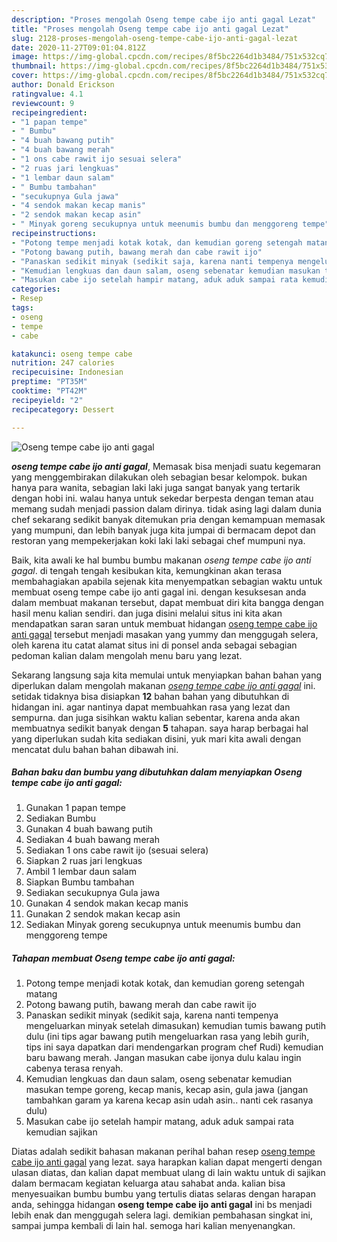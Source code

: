 ```yaml
---
description: "Proses mengolah Oseng tempe cabe ijo anti gagal Lezat"
title: "Proses mengolah Oseng tempe cabe ijo anti gagal Lezat"
slug: 2128-proses-mengolah-oseng-tempe-cabe-ijo-anti-gagal-lezat
date: 2020-11-27T09:01:04.812Z
image: https://img-global.cpcdn.com/recipes/8f5bc2264d1b3484/751x532cq70/oseng-tempe-cabe-ijo-anti-gagal-foto-resep-utama.jpg
thumbnail: https://img-global.cpcdn.com/recipes/8f5bc2264d1b3484/751x532cq70/oseng-tempe-cabe-ijo-anti-gagal-foto-resep-utama.jpg
cover: https://img-global.cpcdn.com/recipes/8f5bc2264d1b3484/751x532cq70/oseng-tempe-cabe-ijo-anti-gagal-foto-resep-utama.jpg
author: Donald Erickson
ratingvalue: 4.1
reviewcount: 9
recipeingredient:
- "1 papan tempe"
- " Bumbu"
- "4 buah bawang putih"
- "4 buah bawang merah"
- "1 ons cabe rawit ijo sesuai selera"
- "2 ruas jari lengkuas"
- "1 lembar daun salam"
- " Bumbu tambahan"
- "secukupnya Gula jawa"
- "4 sendok makan kecap manis"
- "2 sendok makan kecap asin"
- " Minyak goreng secukupnya untuk meenumis bumbu dan menggoreng tempe"
recipeinstructions:
- "Potong tempe menjadi kotak kotak, dan kemudian goreng setengah matang"
- "Potong bawang putih, bawang merah dan cabe rawit ijo"
- "Panaskan sedikit minyak (sedikit saja, karena nanti tempenya mengeluarkan minyak setelah dimasukan) kemudian tumis bawang putih dulu (ini tips agar bawang putih mengeluarkan rasa yang lebih gurih, tips ini saya dapatkan dari mendengarkan program chef Rudi) kemudian baru bawang merah. Jangan masukan cabe ijonya dulu kalau ingin cabenya terasa renyah."
- "Kemudian lengkuas dan daun salam, oseng sebenatar kemudian masukan tempe goreng, kecap manis, kecap asin, gula jawa (jangan tambahkan garam ya karena kecap asin udah asin.. nanti cek rasanya dulu)"
- "Masukan cabe ijo setelah hampir matang, aduk aduk sampai rata kemudian sajikan"
categories:
- Resep
tags:
- oseng
- tempe
- cabe

katakunci: oseng tempe cabe 
nutrition: 247 calories
recipecuisine: Indonesian
preptime: "PT35M"
cooktime: "PT42M"
recipeyield: "2"
recipecategory: Dessert

---
```



![Oseng tempe cabe ijo anti gagal](https://img-global.cpcdn.com/recipes/8f5bc2264d1b3484/751x532cq70/oseng-tempe-cabe-ijo-anti-gagal-foto-resep-utama.jpg)

<b><i>oseng tempe cabe ijo anti gagal</i></b>, Memasak bisa menjadi suatu kegemaran yang menggembirakan dilakukan oleh sebagian besar kelompok. bukan hanya para wanita, sebagian laki laki juga sangat banyak yang tertarik dengan hobi ini. walau hanya untuk sekedar berpesta dengan teman atau memang sudah menjadi passion dalam dirinya. tidak asing lagi dalam dunia chef sekarang sedikit banyak ditemukan pria dengan kemampuan memasak yang mumpuni, dan lebih banyak juga kita jumpai di bermacam depot dan restoran yang mempekerjakan koki laki laki sebagai chef mumpuni nya.



Baik, kita awali ke hal bumbu bumbu makanan <i>oseng tempe cabe ijo anti gagal</i>. di tengah tengah kesibukan kita, kemungkinan akan terasa membahagiakan apabila sejenak kita menyempatkan sebagian waktu untuk membuat oseng tempe cabe ijo anti gagal ini. dengan kesuksesan anda dalam membuat makanan tersebut, dapat membuat diri kita bangga dengan hasil menu kalian sendiri. dan juga disini melalui situs ini kita akan mendapatkan saran saran untuk membuat hidangan <u>oseng tempe cabe ijo anti gagal</u> tersebut menjadi masakan yang yummy dan menggugah selera, oleh karena itu catat alamat situs ini di ponsel anda sebagai sebagian pedoman kalian dalam mengolah menu baru yang lezat.


Sekarang langsung saja kita memulai untuk menyiapkan bahan bahan yang diperlukan dalam mengolah makanan <u><i>oseng tempe cabe ijo anti gagal</i></u> ini. setidak tidaknya bisa disiapkan <b>12</b> bahan bahan yang dibutuhkan di hidangan ini. agar nantinya dapat membuahkan rasa yang lezat dan sempurna. dan juga sisihkan waktu kalian sebentar, karena anda akan membuatnya sedikit banyak dengan <b>5</b> tahapan. saya harap berbagai hal yang diperlukan sudah kita sediakan disini, yuk mari kita awali dengan mencatat dulu bahan bahan dibawah ini.

<!--inarticleads1-->

##### Bahan baku dan bumbu yang dibutuhkan dalam menyiapkan Oseng tempe cabe ijo anti gagal:

1. Gunakan 1 papan tempe
1. Sediakan  Bumbu
1. Gunakan 4 buah bawang putih
1. Sediakan 4 buah bawang merah
1. Sediakan 1 ons cabe rawit ijo (sesuai selera)
1. Siapkan 2 ruas jari lengkuas
1. Ambil 1 lembar daun salam
1. Siapkan  Bumbu tambahan
1. Sediakan secukupnya Gula jawa
1. Gunakan 4 sendok makan kecap manis
1. Gunakan 2 sendok makan kecap asin
1. Sediakan  Minyak goreng secukupnya untuk meenumis bumbu dan menggoreng tempe




<!--inarticleads2-->

##### Tahapan membuat Oseng tempe cabe ijo anti gagal:

1. Potong tempe menjadi kotak kotak, dan kemudian goreng setengah matang
1. Potong bawang putih, bawang merah dan cabe rawit ijo
1. Panaskan sedikit minyak (sedikit saja, karena nanti tempenya mengeluarkan minyak setelah dimasukan) kemudian tumis bawang putih dulu (ini tips agar bawang putih mengeluarkan rasa yang lebih gurih, tips ini saya dapatkan dari mendengarkan program chef Rudi) kemudian baru bawang merah. Jangan masukan cabe ijonya dulu kalau ingin cabenya terasa renyah.
1. Kemudian lengkuas dan daun salam, oseng sebenatar kemudian masukan tempe goreng, kecap manis, kecap asin, gula jawa (jangan tambahkan garam ya karena kecap asin udah asin.. nanti cek rasanya dulu)
1. Masukan cabe ijo setelah hampir matang, aduk aduk sampai rata kemudian sajikan




Diatas adalah sedikit bahasan makanan perihal bahan resep <u>oseng tempe cabe ijo anti gagal</u> yang lezat. saya harapkan kalian dapat mengerti dengan ulasan diatas, dan kalian dapat membuat ulang di lain waktu untuk di sajikan dalam bermacam kegiatan keluarga atau sahabat anda. kalian bisa menyesuaikan bumbu bumbu yang tertulis diatas selaras dengan harapan anda, sehingga hidangan <b>oseng tempe cabe ijo anti gagal</b> ini bs menjadi lebih enak dan menggugah selera lagi. demikian pembahasan singkat ini, sampai jumpa kembali di lain hal. semoga hari kalian menyenangkan.
